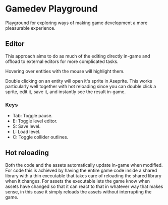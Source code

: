 # Gamedev Playground

Playground for exploring ways of making game development a more pleasurable experience.


## Editor
This approach aims to do as much of the editing directly in-game and offload to external editors for more complicated tasks.

Hovering over entities with the mouse will highlight them.

Double clicking on an entity will open it's sprite in Aseprite. This works particularly well together with hot reloading since you can double click a sprite, edit it, save it, and instantly see the result in-game.

### Keys
* Tab: Toggle pause.
* E: Toggle level editor.
* S: Save level.
* L: Load level.
* C: Toggle collider outlines.


## Hot reloading
Both the code and the assets automatically update in-game when modified. For code this is achieved by having the entire game code inside a shared library with a thin executable that takes care of reloading the shared library when it changes. For assets the executable lets the game know when assets have changed so that it can react to that in whatever way that makes sense, in this case it simply reloads the assets without interrupting the game.
